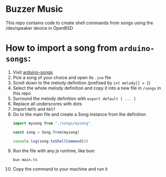 # Buzzer Music

This repo contains code to create shell commands from songs using the /dev/speaker device in OpenBSD

# How to import a song from `arduino-songs`:

1. Visit [arduino-songs](https://github.com/robsoncouto/arduino-songs)
2. Pick a song of your choice and open its `.ino` file
3. Scroll down to the melody definition (prefixed by `int melody[] = {`)
4. Select the whole melody definition and copy it into a new file in `/songs` in this repo
5. Surround the melody definition with `export default [ ... ]`
6. Replace all underscores with dots
7. Import `NOTE` and `REST`
8. Go to the main file and create a Song instance from the definition
    ```ts
    import mysong from "./songs/mysong"

    const song = Song.from(mysong)
    
    console.log(song.toShellCommand())
    ```
9. Run the file with any js runtime, like bun:
    ```sh
    bun main.ts
    ```
10. Copy the command to your machine and run it